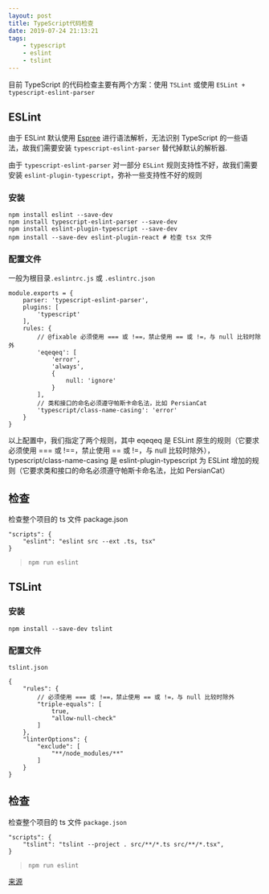 ```yaml
---
layout: post
title: TypeScript代码检查
date: 2019-07-24 21:13:21
tags:
    - typescript
    - eslint
    - tslint
---
```


目前 TypeScript 的代码检查主要有两个方案：使用 `TSLint` 或使用 `ESLint + typescript-eslint-parser`
<!-- more -->

## ESLint
由于 ESLint 默认使用 [Espree](https://github.com/eslint/espree) 进行语法解析，无法识别 TypeScript 的一些语法，故我们需要安装 `typescript-eslint-parser` 替代掉默认的解析器.

由于 `typescript-eslint-parser` 对一部分 `ESLint` 规则支持性不好，故我们需要安装 `eslint-plugin-typescript`，弥补一些支持性不好的规则
### 安装
```
npm install eslint --save-dev
npm install typescript-eslint-parser --save-dev
npm install eslint-plugin-typescript --save-dev
npm install --save-dev eslint-plugin-react # 检查 tsx 文件
```
### 配置文件
一般为根目录`.eslintrc.js` 或 `.eslintrc.json`
```
module.exports = {
    parser: 'typescript-eslint-parser',
    plugins: [
        'typescript'
    ],
    rules: {
        // @fixable 必须使用 === 或 !==，禁止使用 == 或 !=，与 null 比较时除外
        'eqeqeq': [
            'error',
            'always',
            {
                null: 'ignore'
            }
        ],
        // 类和接口的命名必须遵守帕斯卡命名法，比如 PersianCat
        'typescript/class-name-casing': 'error'
    }
}
```
以上配置中，我们指定了两个规则，其中 eqeqeq 是 ESLint 原生的规则（它要求必须使用 === 或 !==，禁止使用 == 或 !=，与 null 比较时除外），typescript/class-name-casing 是 eslint-plugin-typescript 为 ESLint 增加的规则（它要求类和接口的命名必须遵守帕斯卡命名法，比如 PersianCat）

## 检查
检查整个项目的 ts 文件
package.json
```
"scripts": {
    "eslint": "eslint src --ext .ts, tsx"
}
```
> `npm run eslint`

## TSLint

### 安装
```
npm install --save-dev tslint

```
### 配置文件
`tslint.json`
```
{
    "rules": {
        // 必须使用 === 或 !==，禁止使用 == 或 !=，与 null 比较时除外
        "triple-equals": [
            true,
            "allow-null-check"
        ]
    },
    "linterOptions": {
        "exclude": [
            "**/node_modules/**"
        ]
    }
}
```


## 检查
检查整个项目的 ts 文件
`package.json`
```
"scripts": {
    "tslint": "tslint --project . src/**/*.ts src/**/*.tsx",
}
```
> `npm run eslint`





[来源](https://ts.xcatliu.com/engineering/lint)
